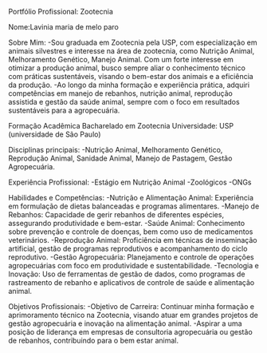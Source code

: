 Portfólio Profissional: Zootecnia

Nome:Lavinia maria de melo paro 

Sobre Mim:
-Sou graduada em Zootecnia pela USP, com especialização em animais silvestres e interesse na área de zootecnia, como Nutrição Animal, Melhoramento Genético, Manejo Animal. Com um forte interesse em otimizar a produção animal, busco sempre aliar o conhecimento técnico com práticas sustentáveis, visando o bem-estar dos animais e a eficiência da produção.
-Ao longo da minha formação e experiência prática, adquiri competências em manejo de rebanhos, nutrição animal, reprodução assistida e gestão da saúde animal, sempre com o foco em resultados sustentáveis para a agropecuária.

Formação Acadêmica
Bacharelado em Zootecnia
Universidade: USP (universidade de São Paulo)

Disciplinas principais: 
-Nutrição Animal, Melhoramento Genético, Reprodução Animal, Sanidade Animal, Manejo de Pastagem, Gestão Agropecuária.

Experiência Profissional:
-Estágio em Nutrição Animal
-Zoológicos
-ONGs

Habilidades e Competências:
-Nutrição e Alimentação Animal: Experiência em formulação de dietas balanceadas e programas alimentares.
-Manejo de Rebanhos: Capacidade de gerir rebanhos de diferentes espécies, assegurando produtividade e bem-estar.
-Saúde Animal: Conhecimento sobre prevenção e controle de doenças, bem como uso de medicamentos veterinários.
-Reprodução Animal: Proficiência em técnicas de inseminação artificial, gestão de programas reprodutivos e acompanhamento do ciclo reprodutivo.
-Gestão Agropecuária: Planejamento e controle de operações agropecuárias com foco em produtividade e sustentabilidade.
-Tecnologia e Inovação: Uso de ferramentas de gestão de dados, como programas de rastreamento de rebanho e aplicativos de controle de saúde e alimentação animal.

Objetivos Profissionais:
-Objetivo de Carreira: Continuar minha formação e aprimoramento técnico na Zootecnia, visando atuar em grandes projetos de gestão agropecuária e inovação na alimentação animal.
-Aspirar a uma posição de liderança em empresas de consultoria agropecuária ou gestão de rebanhos, contribuindo para o bem estar animal.
